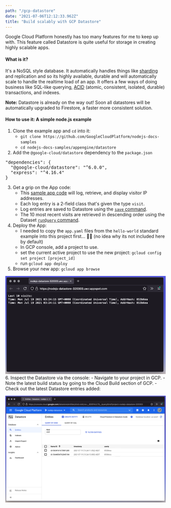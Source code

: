 ```yaml
---
path: "/gcp-datastore"
date: "2021-07-06T12:12:33.962Z"
title: "Build scalably with GCP Datastore"
---
```


Google Cloud Platform honestly has too many features for me to keep up with. This feature called Datastore is quite useful for storage in creating highly scalable apps.

#### What is it?
It's a NoSQL style database. It automatically handles things like [sharding](https://en.wikipedia.org/wiki/Shard_(database_architecture)) and replication and so its highly available, durable and will automatically scale to handle the realtime load of an app. It offers a few ways of doing business like SQL-like querying, [ACID](https://en.wikipedia.org/wiki/ACID) (atomic, consistent, isolated, durable) transactions, and indexes.

<div class="note">
  <strong>Note:</strong> Datastore is already on the way out! Soon all datastores will be automatically upgraded to Firestore, a faster more consistent solution.
</div>

#### How to use it: A simple node.js example
1. Clone the example app and `cd` into it:
    - `git clone https://github.com/GoogleCloudPlatform/nodejs-docs-samples`
    - `cd nodejs-docs-samples/appengine/datastore`
2. Add the `@google-cloud/datastore` dependency to the `package.json`

<pre>
"dependencies": {
  "@google-cloud/datastore": "^6.0.0",
  "express": "^4.16.4"
}
</pre>
3. Get a grip on the App code:
    - This [sample app code](https://github.com/GoogleCloudPlatform/nodejs-docs-samples/blob/f04f6c62ca54fe07d6eadde92902dc2bfdb0a9fa/appengine/datastore/app.js) will log, retrieve, and display visitor IP addresses.
    - Each log entry is a 2-field class that's given the type `visit`.
    - Log entries are saved to Datastore using the [`save` command](https://googleapis.dev/nodejs/datastore/latest/Datastore.html#save).
    - The 10 most recent visits are retrieved in descending order using the Dataset [`runQuery` command](https://googleapis.dev/nodejs/datastore/latest/Datastore.html#runQuery).
4. Deploy the App:
    - I needed to copy the `app.yaml` files from the `hello-world` standard example into this project first... 🤷‍♂️ (no idea why its not included here by default)
    - In GCP console, add a project to use.
    - set the current active project to use the new project:
    `gcloud config set project [project_id]`
    - run `gcloud app deploy`
5. Browse your new app: `gcloud app browse`

![gcloud-app-browse-datastore.png](static/images/gcloud-app-browse-datastore.png)
6. Inspect the Datastore via the console:
    - Navigate to your project in GCP.
    - Note the latest build status by going to the Cloud Build section of GCP.
    - Check out the latest Datastore entries added:

![datastore-entities.png](static/images/datastore-entities.png)
